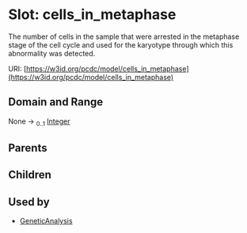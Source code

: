 
# Slot: cells_in_metaphase


The number of cells in the sample that were arrested in the metaphase stage of the cell cycle and used for the karyotype through which this abnormality was detected.

URI: [https://w3id.org/pcdc/model/cells_in_metaphase](https://w3id.org/pcdc/model/cells_in_metaphase)


## Domain and Range

None &#8594;  <sub>0..1</sub> [Integer](types/Integer.md)

## Parents


## Children


## Used by

 * [GeneticAnalysis](GeneticAnalysis.md)
